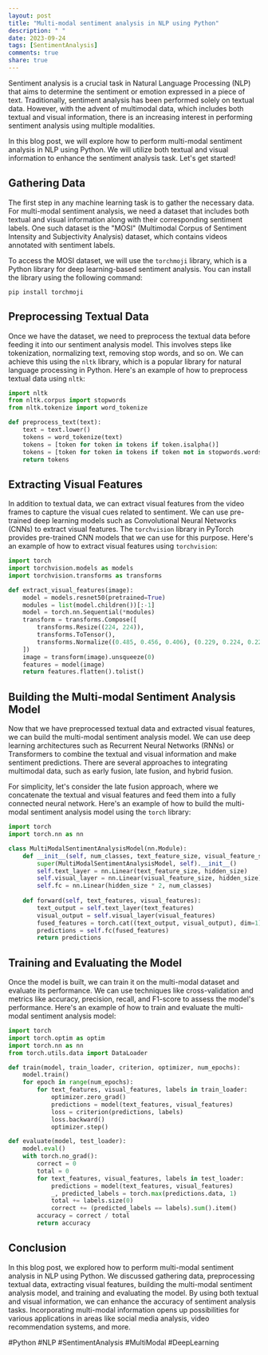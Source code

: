 ```yaml
---
layout: post
title: "Multi-modal sentiment analysis in NLP using Python"
description: " "
date: 2023-09-24
tags: [SentimentAnalysis]
comments: true
share: true
---
```


Sentiment analysis is a crucial task in Natural Language Processing (NLP) that aims to determine the sentiment or emotion expressed in a piece of text. Traditionally, sentiment analysis has been performed solely on textual data. However, with the advent of multimodal data, which includes both textual and visual information, there is an increasing interest in performing sentiment analysis using multiple modalities.

In this blog post, we will explore how to perform multi-modal sentiment analysis in NLP using Python. We will utilize both textual and visual information to enhance the sentiment analysis task. Let's get started!

## Gathering Data

The first step in any machine learning task is to gather the necessary data. For multi-modal sentiment analysis, we need a dataset that includes both textual and visual information along with their corresponding sentiment labels. One such dataset is the "MOSI" (Multimodal Corpus of Sentiment Intensity and Subjectivity Analysis) dataset, which contains videos annotated with sentiment labels.

To access the MOSI dataset, we will use the `torchmoji` library, which is a Python library for deep learning-based sentiment analysis. You can install the library using the following command:

```
pip install torchmoji
```

## Preprocessing Textual Data

Once we have the dataset, we need to preprocess the textual data before feeding it into our sentiment analysis model. This involves steps like tokenization, normalizing text, removing stop words, and so on. We can achieve this using the `nltk` library, which is a popular library for natural language processing in Python. Here's an example of how to preprocess textual data using `nltk`:

```python
import nltk
from nltk.corpus import stopwords
from nltk.tokenize import word_tokenize

def preprocess_text(text):
    text = text.lower()
    tokens = word_tokenize(text)
    tokens = [token for token in tokens if token.isalpha()]
    tokens = [token for token in tokens if token not in stopwords.words('english')]
    return tokens
```

## Extracting Visual Features

In addition to textual data, we can extract visual features from the video frames to capture the visual cues related to sentiment. We can use pre-trained deep learning models such as Convolutional Neural Networks (CNNs) to extract visual features. The `torchvision` library in PyTorch provides pre-trained CNN models that we can use for this purpose. Here's an example of how to extract visual features using `torchvision`:

```python
import torch
import torchvision.models as models
import torchvision.transforms as transforms

def extract_visual_features(image):
    model = models.resnet50(pretrained=True)
    modules = list(model.children())[:-1]
    model = torch.nn.Sequential(*modules)
    transform = transforms.Compose([
        transforms.Resize((224, 224)),
        transforms.ToTensor(),
        transforms.Normalize((0.485, 0.456, 0.406), (0.229, 0.224, 0.225))
    ])
    image = transform(image).unsqueeze(0)
    features = model(image)
    return features.flatten().tolist()
```

## Building the Multi-modal Sentiment Analysis Model

Now that we have preprocessed textual data and extracted visual features, we can build the multi-modal sentiment analysis model. We can use deep learning architectures such as Recurrent Neural Networks (RNNs) or Transformers to combine the textual and visual information and make sentiment predictions. There are several approaches to integrating multimodal data, such as early fusion, late fusion, and hybrid fusion.

For simplicity, let's consider the late fusion approach, where we concatenate the textual and visual features and feed them into a fully connected neural network. Here's an example of how to build the multi-modal sentiment analysis model using the `torch` library:

```python
import torch
import torch.nn as nn

class MultiModalSentimentAnalysisModel(nn.Module):
    def __init__(self, num_classes, text_feature_size, visual_feature_size, hidden_size):
        super(MultiModalSentimentAnalysisModel, self).__init__()
        self.text_layer = nn.Linear(text_feature_size, hidden_size)
        self.visual_layer = nn.Linear(visual_feature_size, hidden_size)
        self.fc = nn.Linear(hidden_size * 2, num_classes)
    
    def forward(self, text_features, visual_features):
        text_output = self.text_layer(text_features)
        visual_output = self.visual_layer(visual_features)
        fused_features = torch.cat((text_output, visual_output), dim=1)
        predictions = self.fc(fused_features)
        return predictions
```

## Training and Evaluating the Model

Once the model is built, we can train it on the multi-modal dataset and evaluate its performance. We can use techniques like cross-validation and metrics like accuracy, precision, recall, and F1-score to assess the model's performance. Here's an example of how to train and evaluate the multi-modal sentiment analysis model:

```python
import torch
import torch.optim as optim
import torch.nn as nn
from torch.utils.data import DataLoader

def train(model, train_loader, criterion, optimizer, num_epochs):
    model.train()
    for epoch in range(num_epochs):
        for text_features, visual_features, labels in train_loader:
            optimizer.zero_grad()
            predictions = model(text_features, visual_features)
            loss = criterion(predictions, labels)
            loss.backward()
            optimizer.step()

def evaluate(model, test_loader):
    model.eval()
    with torch.no_grad():
        correct = 0
        total = 0
        for text_features, visual_features, labels in test_loader:
            predictions = model(text_features, visual_features)
            _, predicted_labels = torch.max(predictions.data, 1)
            total += labels.size(0)
            correct += (predicted_labels == labels).sum().item()
        accuracy = correct / total
        return accuracy
```

## Conclusion

In this blog post, we explored how to perform multi-modal sentiment analysis in NLP using Python. We discussed gathering data, preprocessing textual data, extracting visual features, building the multi-modal sentiment analysis model, and training and evaluating the model. By using both textual and visual information, we can enhance the accuracy of sentiment analysis tasks. Incorporating multi-modal information opens up possibilities for various applications in areas like social media analysis, video recommendation systems, and more.

#Python #NLP #SentimentAnalysis #MultiModal #DeepLearning